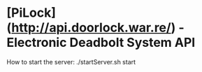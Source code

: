 # [PiLock] (http://api.doorlock.war.re/) - Electronic Deadbolt System API

How to start the server:
./startServer.sh start
